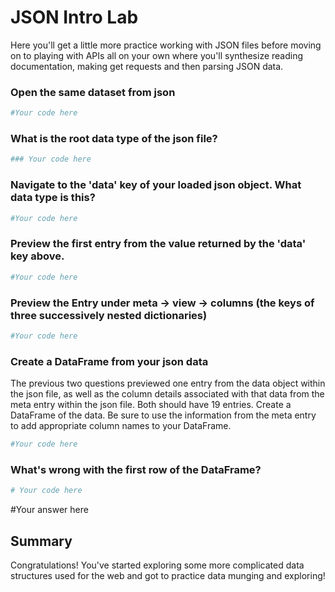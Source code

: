 
# JSON Intro Lab

Here you'll get a little more practice working with JSON files before moving on to playing with APIs all on your own where you'll synthesize reading documentation, making get requests and then parsing JSON data.

### Open the same dataset from json


```python
#Your code here
```

### What is the root data type of the json file?


```python
### Your code here
```

### Navigate to the 'data' key of your loaded json object. What data type is this?


```python
#Your code here
```

### Preview the first entry from the value returned by the 'data' key above.


```python
#Your code here
```

### Preview the Entry under meta -> view -> columns (the keys of three successively nested dictionaries)


```python
#Your code here
```

### Create a DataFrame from your json data
The previous two questions previewed one entry from the data object within the json file, as well as the column details associated with that data from the meta entry within the json file. Both should have 19 entries. Create a DataFrame of the data. Be sure to use the information from the meta entry to add appropriate column names to your DataFrame.


```python
#Your code here
```

### What's wrong with the first row of the DataFrame?


```python
# Your code here
```

#Your answer here

## Summary

Congratulations! You've started exploring some more complicated data structures used for the web and got to practice data munging and exploring!
